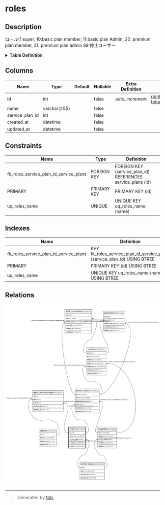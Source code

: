 # roles

## Description

ロール(1:super, 10:basic plan member, 11:basic plan Admin, 20: premium plan member,  21: premium plan admin 99:停止ユーザー

<details>
<summary><strong>Table Definition</strong></summary>

```sql
CREATE TABLE `roles` (
  `id` int NOT NULL AUTO_INCREMENT,
  `name` varchar(255) NOT NULL,
  `service_plan_id` int NOT NULL,
  `created_at` datetime NOT NULL,
  `updated_at` datetime NOT NULL,
  PRIMARY KEY (`id`),
  UNIQUE KEY `uq_roles_name` (`name`),
  KEY `fk_roles_service_plan_id_service_plans` (`service_plan_id`),
  CONSTRAINT `fk_roles_service_plan_id_service_plans` FOREIGN KEY (`service_plan_id`) REFERENCES `service_plans` (`id`)
) ENGINE=InnoDB DEFAULT CHARSET=utf8mb4 COLLATE=utf8mb4_0900_ai_ci COMMENT='ロール(1:super, 10:basic plan member, 11:basic plan Admin, 20: premium plan member,  21: premium plan admin 99:停止ユーザー'
```

</details>

## Columns

| Name | Type | Default | Nullable | Extra Definition | Children | Parents | Comment |
| ---- | ---- | ------- | -------- | --------------- | -------- | ------- | ------- |
| id | int |  | false | auto_increment | [right_role_mappings](right_role_mappings.md) [tenant_users](tenant_users.md) |  |  |
| name | varchar(255) |  | false |  |  |  |  |
| service_plan_id | int |  | false |  |  | [service_plans](service_plans.md) |  |
| created_at | datetime |  | false |  |  |  |  |
| updated_at | datetime |  | false |  |  |  |  |

## Constraints

| Name | Type | Definition |
| ---- | ---- | ---------- |
| fk_roles_service_plan_id_service_plans | FOREIGN KEY | FOREIGN KEY (service_plan_id) REFERENCES service_plans (id) |
| PRIMARY | PRIMARY KEY | PRIMARY KEY (id) |
| uq_roles_name | UNIQUE | UNIQUE KEY uq_roles_name (name) |

## Indexes

| Name | Definition |
| ---- | ---------- |
| fk_roles_service_plan_id_service_plans | KEY fk_roles_service_plan_id_service_plans (service_plan_id) USING BTREE |
| PRIMARY | PRIMARY KEY (id) USING BTREE |
| uq_roles_name | UNIQUE KEY uq_roles_name (name) USING BTREE |

## Relations

![er](roles.svg)

---

> Generated by [tbls](https://github.com/k1LoW/tbls)
